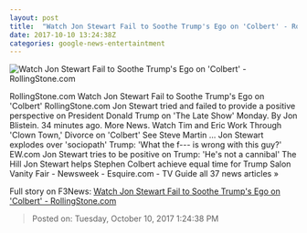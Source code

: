 ```yaml
---
layout: post
title:  "Watch Jon Stewart Fail to Soothe Trump's Ego on 'Colbert' - RollingStone.com"
date: 2017-10-10 13:24:38Z
categories: google-news-entertaintment
---
```


![Watch Jon Stewart Fail to Soothe Trump's Ego on 'Colbert' - RollingStone.com](http://img.wennermedia.com/social/screen-shot-2017-10-10-at-85857-am-copy-72a33459-7595-4a0b-bf71-3b7dbc51ec23.jpg)

RollingStone.com Watch Jon Stewart Fail to Soothe Trump's Ego on 'Colbert' RollingStone.com Jon Stewart tried and failed to provide a positive perspective on President Donald Trump on 'The Late Show' Monday. By Jon Blistein. 34 minutes ago. More News. Watch Tim and Eric Work Through 'Clown Town,' Divorce on 'Colbert' See Steve Martin ... Jon Stewart explodes over 'sociopath' Trump: 'What the f--- is wrong with this guy?' EW.com Jon Stewart tries to be positive on Trump: 'He's not a cannibal' The Hill Jon Stewart helps Stephen Colbert achieve equal time for Trump Salon Vanity Fair - Newsweek - Esquire.com - TV Guide all 37 news articles »


Full story on F3News: [Watch Jon Stewart Fail to Soothe Trump's Ego on 'Colbert' - RollingStone.com](http://www.f3nws.com/n/thz4JD)

> Posted on: Tuesday, October 10, 2017 1:24:38 PM
